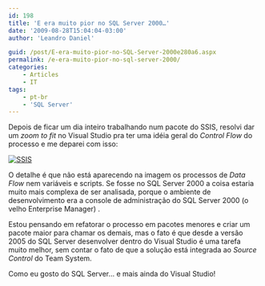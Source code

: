 ```yaml
---
id: 198
title: 'E era muito pior no SQL Server 2000…'
date: '2009-08-28T15:04:04-03:00'
author: 'Leandro Daniel'

guid: /post/E-era-muito-pior-no-SQL-Server-2000e280a6.aspx
permalink: /e-era-muito-pior-no-sql-server-2000/
categories:
    - Articles
    - IT
tags:
    - pt-br
    - 'SQL Server'
---
```


Depois de ficar um dia inteiro trabalhando num pacote do SSIS, resolvi dar um *zoom to fit* no Visual Studio pra ter uma idéia geral do *Control Flow* do processo e me deparei com isso:

[![SSIS](http://leandrodaniel.com/pics/WindowsLiveWriter/EeramuitopiornoSQLServer2000/0D3003A9/SSIS_thumb.png "SSIS")](http://leandrodaniel.com/pics/WindowsLiveWriter/EeramuitopiornoSQLServer2000/4EA594A0/SSIS.png)

O detalhe é que não está aparecendo na imagem os processos de *Data Flow* nem variáveis e scripts. Se fosse no SQL Server 2000 a coisa estaria muito mais complexa de ser analisada, porque o ambiente de desenvolvimento era a console de administração do SQL Server 2000 (o velho Enterprise Manager) .

Estou pensando em refatorar o processo em pacotes menores e criar um pacote maior para chamar os demais, mas o fato é que desde a versão 2005 do SQL Server desenvolver dentro do Visual Studio é uma tarefa muito melhor, sem contar o fato de que a solução está integrada ao *Source Control* do Team System.

Como eu gosto do SQL Server… e mais ainda do Visual Studio!
